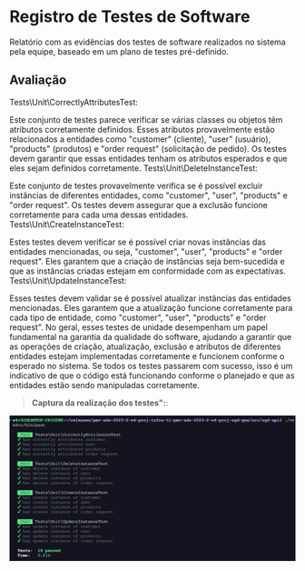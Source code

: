 # Registro de Testes de Software

Relatório com as evidências dos testes de software realizados no sistema pela equipe, baseado em um plano de testes pré-definido.

## Avaliação

Tests\Unit\CorrectlyAttributesTest:

Este conjunto de testes parece verificar se várias classes ou objetos têm atributos corretamente definidos. Esses atributos provavelmente estão relacionados a entidades como "customer" (cliente), "user" (usuário), "products" (produtos) e "order request" (solicitação de pedido). Os testes devem garantir que essas entidades tenham os atributos esperados e que eles sejam definidos corretamente.
Tests\Unit\DeleteInstanceTest:

Este conjunto de testes provavelmente verifica se é possível excluir instâncias de diferentes entidades, como "customer", "user", "products" e "order request". Os testes devem assegurar que a exclusão funcione corretamente para cada uma dessas entidades.
Tests\Unit\CreateInstanceTest:

Estes testes devem verificar se é possível criar novas instâncias das entidades mencionadas, ou seja, "customer", "user", "products" e "order request". Eles garantem que a criação de instâncias seja bem-sucedida e que as instâncias criadas estejam em conformidade com as expectativas.
Tests\Unit\UpdateInstanceTest:

Esses testes devem validar se é possível atualizar instâncias das entidades mencionadas. Eles garantem que a atualização funcione corretamente para cada tipo de entidade, como "customer", "user", "products" e "order request".
No geral, esses testes de unidade desempenham um papel fundamental na garantia da qualidade do software, ajudando a garantir que as operações de criação, atualização, exclusão e atributos de diferentes entidades estejam implementadas corretamente e funcionem conforme o esperado no sistema. Se todos os testes passarem com sucesso, isso é um indicativo de que o código está funcionando conforme o planejado e que as entidades estão sendo manipuladas corretamente.

> **Captura da realização dos testes":**:
<img src="../docs/img/Testes-automatizados.png">